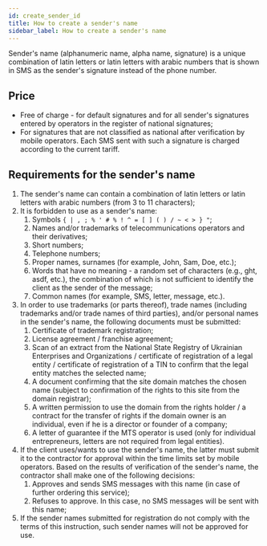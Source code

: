 ```yaml
---
id: create_sender_id
title: How to create a sender's name
sidebar_label: How to create a sender's name
---
```


Sender's name (alphanumeric name, alpha name, signature) is a unique combination of latin letters or latin letters with arabic numbers that is shown in SMS as the sender's signature instead of the phone number.

## Price

* Free of charge - for default signatures and for all sender's signatures entered by operators in the register of national signatures;
* For signatures that are not classified as national after verification by mobile operators. Each SMS sent with such a signature is charged according to the current tariff.

## Requirements for the sender's name

1. The sender's name can contain a combination of latin letters or latin letters with arabic numbers (from 3 to 11 characters);
2. It is forbidden to use as a sender's name:
    1. Symbols `{ | , ; % ' # % ! ^ = [ ] ( ) / ~ < > } "`;
    2. Names and/or trademarks of telecommunications operators and their derivatives;
    3. Short numbers;
    4. Telephone numbers;
    5. Proper names, surnames (for example, John, Sam, Doe, etc.);
    6. Words that have no meaning - a random set of characters (e.g., ght, asdf, etc.), the combination of which is not sufficient to identify the client as the sender of the message;
    7. Common names (for example, SMS, letter, message, etc.).
3. In order to use trademarks (or parts thereof), trade names (including trademarks and/or trade names of third parties), and/or personal names in the sender's name, the following documents must be submitted:
    1. Certificate of trademark registration;
    2. License agreement / franchise agreement;
    3. Scan of an extract from the National State Registry of Ukrainian Enterprises and Organizations / certificate of registration of a legal entity / certificate of registration of a TIN to confirm that the legal entity matches the selected name;
    4. A document confirming that the site domain matches the chosen name (subject to confirmation of the rights to this site from the domain registrar);
    5. A written permission to use the domain from the rights holder / a contract for the transfer of rights if the domain owner is an individual, even if he is a director or founder of a company;
    6. A letter of guarantee if the MTS operator is used (only for individual entrepreneurs, letters are not required from legal entities).
4. If the client uses/wants to use the sender's name, the latter must submit it to the contractor for approval within the time limits set by mobile operators. Based on the results of verification of the sender's name, the contractor shall make one of the following decisions:
    1. Approves and sends SMS messages with this name (in case of further ordering this service);
    2. Refuses to approve. In this case, no SMS messages will be sent with this name;
5. If the sender names submitted for registration do not comply with the terms of this instruction, such sender names will not be approved for use.
